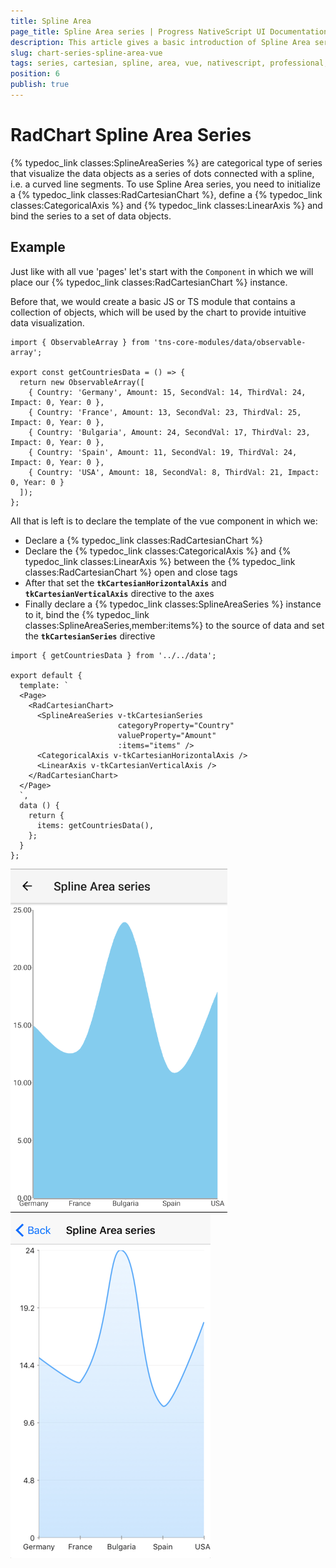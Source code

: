 ```yaml
---
title: Spline Area
page_title: Spline Area series | Progress NativeScript UI Documentation
description: This article gives a basic introduction of Spline Area series and continues with a sample scenario of how Spline Area series are used.
slug: chart-series-spline-area-vue
tags: series, cartesian, spline, area, vue, nativescript, professional, ui
position: 6
publish: true
---
```


# RadChart Spline Area Series
{% typedoc_link classes:SplineAreaSeries %} are categorical type of series that visualize the data objects as a series of dots connected with a spline, i.e. a curved line segments. To use Spline Area series, you need to initialize a {% typedoc_link classes:RadCartesianChart %}, define a {% typedoc_link classes:CategoricalAxis %} and {% typedoc_link classes:LinearAxis %} and bind the series to a set of data objects.

## Example
Just like with all vue 'pages' let's start with the `Component` in which we will place our {% typedoc_link classes:RadCartesianChart %} instance.

Before that, we would create a basic JS or TS module that contains a collection of objects, which will be used by the chart to provide intuitive data visualization.

```
import { ObservableArray } from 'tns-core-modules/data/observable-array';

export const getCountriesData = () => {
  return new ObservableArray([
    { Country: 'Germany', Amount: 15, SecondVal: 14, ThirdVal: 24, Impact: 0, Year: 0 },
    { Country: 'France', Amount: 13, SecondVal: 23, ThirdVal: 25, Impact: 0, Year: 0 },
    { Country: 'Bulgaria', Amount: 24, SecondVal: 17, ThirdVal: 23, Impact: 0, Year: 0 },
    { Country: 'Spain', Amount: 11, SecondVal: 19, ThirdVal: 24, Impact: 0, Year: 0 },
    { Country: 'USA', Amount: 18, SecondVal: 8, ThirdVal: 21, Impact: 0, Year: 0 }
  ]);
};
```

All that is left is to declare the template of the vue component in which we:

- Declare a {% typedoc_link classes:RadCartesianChart %}
- Declare the {% typedoc_link classes:CategoricalAxis %} and {% typedoc_link classes:LinearAxis %} between the {% typedoc_link classes:RadCartesianChart %} open and close tags
- After that set the **`tkCartesianHorizontalAxis`** and **`tkCartesianVerticalAxis`** directive to the axes
- Finally declare a {% typedoc_link classes:SplineAreaSeries %} instance to it, bind the {% typedoc_link classes:SplineAreaSeries,member:items%} to the source of data and set the **`tkCartesianSeries`** directive

```
import { getCountriesData } from '../../data';

export default {
  template: `
  <Page>
    <RadCartesianChart>
      <SplineAreaSeries v-tkCartesianSeries
                        categoryProperty="Country"
                        valueProperty="Amount"
                        :items="items" />
      <CategoricalAxis v-tkCartesianHorizontalAxis />
      <LinearAxis v-tkCartesianVerticalAxis />
    </RadCartesianChart>
  </Page>
  `,
  data () {
    return {
      items: getCountriesData(),
    };
  }
};
```

![Cartesian chart: Spline series](images/chart_series_spline_area_android.png "Spline Area series on Android.") ![Cartesian chart: Spline Area series](images/chart_series_spline_area_ios.png "Spline series on iOS.")
